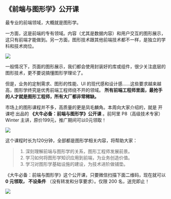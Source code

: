 ## 《前端与图形学》公开课

最专业的前端领域，大概就是图形学。

一方面，这是前端的专有领域。内容（尤其是数据内容）和用户交互的图形展示，这只有前端才能做到。另一方面，图形技术跟其他前端技术都不一样，是独立的学科和技术岗位。

![](https://www.wangbase.com/blogimg/asset/202011/bg2020112518.jpg)

一般情况下，页面的图形展示，我们都会使用封装好的库或组件，很少关注底层的图形技术，更不要说搞懂图形学理论了。

但是，业务的定制需求、图形的性能、UI 的现代感和设计感……这些要求越来越高，图形学终究是优秀前端工程师绕不开的领域。 **所有前端工程师里面，最抢手的人才就是图形工程师，所有大厂都非常稀缺。**

市场上的图形课程并不多，高质量的更是凤毛麟角。本周向大家介绍的，就是 开课吧 出品的 **《大牛必备：前端与图形学》公开课** 。前阿里 P8（高级技术专家）Winter 主讲，原价199元，推广期间可以0元领取！

![](https://www.wangbase.com/blogimg/asset/202011/bg2020112517.jpg)

这个课程时长为120分钟，全部都是图形学相关内容，将帮助大家：

> 1. 深刻理解前端与图形学的关系，图形工程师发展前景。
> 2. 学习如何将图形学知识应用到前端，为业务创造价值。
> 3. 学习对图形学基础设施的建设，为技术进阶做铺垫。

《大牛必备：前端与图形学》这个公开课，只要微信扫描下面二维码，现在就可以 **0 元领取， 不设条件** （没有转发和分享要求）。仅限 200 名，送完即止！

![](https://www.wangbase.com/blogimg/asset/202011/bg2020112516.jpg)

